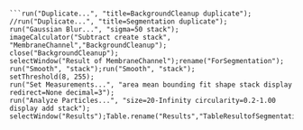 ```

```run("Duplicate...", "title=BackgroundCleanup duplicate");
//run("Duplicate...", "title=Segmentation duplicate");
run("Gaussian Blur...", "sigma=50 stack");
imageCalculator("Subtract create stack", "MembraneChannel","BackgroundCleanup");
close("BackgroundCleanup");
selectWindow("Result of MembraneChannel");rename("ForSegmentation");
run("Smooth", "stack");run("Smooth", "stack");
setThreshold(8, 255);
run("Set Measurements...", "area mean bounding fit shape stack display redirect=None decimal=3");
run("Analyze Particles...", "size=20-Infinity circularity=0.2-1.00 display add stack");
selectWindow("Results");Table.rename("Results","TableResultofSegmentation");